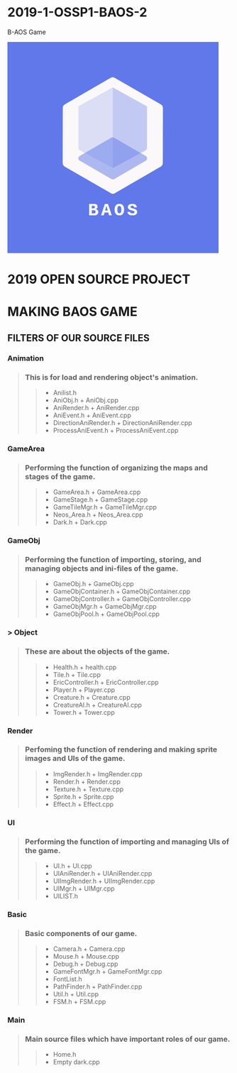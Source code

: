 # 2019-1-OSSP1-BAOS-2
B-AOS Game

![BAOSTEAMLOGO](./client/BAOSTEAMLOGO.png)

# 2019 OPEN SOURCE PROJECT 
# MAKING BAOS GAME

## FILTERS OF OUR SOURCE FILES

### Animation
> ### This is for load and rendering object's animation.
>> * Anilist.h
>> * AniObj.h + AniObj.cpp
>> * AniRender.h + AniRender.cpp
>> * AniEvent.h + AniEvent.cpp
>> * DirectionAniRender.h + DirectionAniRender.cpp
>> * ProcessAniEvent.h + ProcessAniEvent.cpp

### GameArea
> ### Performing the function of organizing the maps and stages of the game.
>> * GameArea.h + GameArea.cpp
>> * GameStage.h + GameStage.cpp
>> * GameTileMgr.h + GameTileMgr.cpp
>> * Neos_Area.h + Neos_Area.cpp
>> * Dark.h + Dark.cpp

### GameObj
> ### Performing the function of importing, storing, and managing objects and ini-files of the game.
>> * GameObj.h + GameObj.cpp
>> * GameObjContainer.h + GameObjContainer.cpp
>> * GameObjController.h + GameObjController.cpp
>> * GameObjMgr.h + GameObjMgr.cpp
>> * GameObjPool.h + GameObjPool.cpp

### > Object
> ### These are about the objects of the game.
>> * Health.h + health.cpp
>> * Tile.h + Tile.cpp
>> * EricController.h + EricController.cpp
>> * Player.h + Player.cpp
>> * Creature.h + Creature.cpp
>> * CreatureAI.h + CreatureAI.cpp
>> * Tower.h + Tower.cpp

### Render
> ### Perfoming the function of rendering and making sprite images and UIs of the game.
>> * ImgRender.h + ImgRender.cpp
>> * Render.h + Render.cpp
>> * Texture.h + Texture.cpp
>> * Sprite.h + Sprite.cpp
>> * Effect.h + Effect.cpp

### UI
> ### Performing the function of importing and managing UIs of the game.
>> * UI.h + UI.cpp
>> * UIAniRender.h + UIAniRender.cpp
>> * UIImgRender.h + UIImgRender.cpp
>> * UIMgr.h + UIMgr.cpp
>> * UILIST.h

### Basic
> ### Basic components of our game.
>> * Camera.h + Camera.cpp
>> * Mouse.h + Mouse.cpp
>> * Debug.h + Debug.cpp
>> * GameFontMgr.h + GameFontMgr.cpp
>> * FontList.h
>> * PathFinder.h + PathFinder.cpp
>> * Util.h + Util.cpp
>> * FSM.h + FSM.cpp

### Main
> ### Main source files which have important roles of our game.
>> * Home.h
>> * Empty dark.cpp
